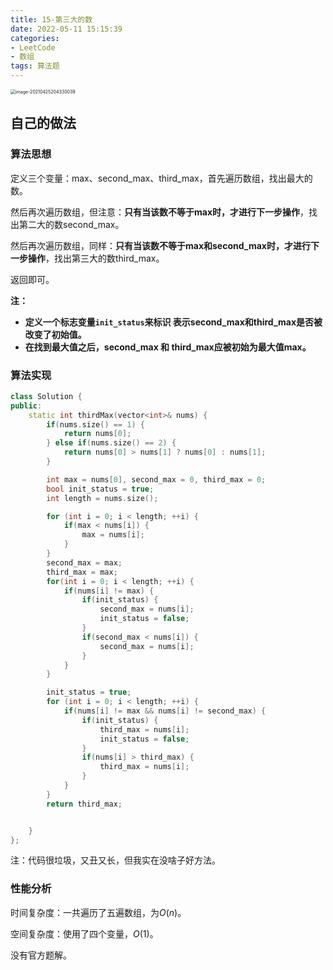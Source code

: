 ```yaml
---
title: 15-第三大的数
date: 2022-05-11 15:15:39
categories: 
- LeetCode
- 数组
tags: 算法题
---
```




<img src="https://crayon-1302863897.cos.ap-beijing.myqcloud.com/image/image-20210425204330039.png" alt="image-20210425204330039" style="zoom:50%;" />



## 自己的做法

### 算法思想

定义三个变量：max、second_max、third_max，首先遍历数组，找出最大的数。

然后再次遍历数组，但注意：**只有当该数不等于max时，才进行下一步操作**，找出第二大的数second_max。

然后再次遍历数组，同样：**只有当该数不等于max和second_max时，才进行下一步操作**，找出第三大的数third_max。

返回即可。

**注：**

- **定义一个标志变量`init_status`来标识  表示second_max和third_max是否被改变了初始值。**
- **在找到最大值之后，second_max 和 third_max应被初始为最大值max。**

### 算法实现

```c++
class Solution {
public:
    static int thirdMax(vector<int>& nums) {
        if(nums.size() == 1) {
            return nums[0];
        } else if(nums.size() == 2) {
            return nums[0] > nums[1] ? nums[0] : nums[1];
        }

        int max = nums[0], second_max = 0, third_max = 0;
        bool init_status = true;
        int length = nums.size();

        for (int i = 0; i < length; ++i) {
            if(max < nums[i]) {
                max = nums[i];
            }
        }
        second_max = max;
        third_max = max;
        for(int i = 0; i < length; ++i) {
            if(nums[i] != max) {
                if(init_status) {
                    second_max = nums[i];
                    init_status = false;
                }
                if(second_max < nums[i]) {
                    second_max = nums[i];
                }
            }
        }

        init_status = true;
        for (int i = 0; i < length; ++i) {
            if(nums[i] != max && nums[i] != second_max) {
                if(init_status) {
                    third_max = nums[i];
                    init_status = false;
                }
                if(nums[i] > third_max) {
                    third_max = nums[i];
                }
            }
        }
        return third_max;


    }
};
```



注：代码很垃圾，又丑又长，但我实在没啥子好方法。

### 性能分析

时间复杂度：一共遍历了五遍数组，为$O(n)$。

空间复杂度：使用了四个变量，$O(1)$。



没有官方题解。

